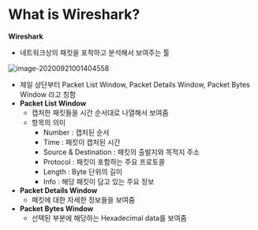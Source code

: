 # What is Wireshark?

**Wireshark**

- 네트워크상의 패킷을 포착하고 분석해서 보여주는 툴

![image-20200921001404558](C:\Users\user\AppData\Roaming\Typora\typora-user-images\image-20200921001404558.png)

- 제일 상단부터 Packet List Window, Packet Details Window, Packet Bytes Window 라고 칭함
- **Packet List Window**
  - 캡처한 패킷들을 시간 순서대로 나열해서 보여줌
  - 항목의 의미
    - Number : 캡처된 순서
    - Time : 패킷이 캡처된 시간
    - Source & Destination : 패킷의 출발지와 목적지 주소
    - Protocol : 패킷이 포함하는 주요 프로토콜
    - Length : Byte 단위의 길이
    - Info : 해당 패킷이 담고 있는 주요 정보
- **Packet Details Window**
  - 패킷에 대한 자세한 정보들을 보여줌
- **Packet Bytes Window**
  - 선택된 부분에 해당하는 Hexadecimal data를 보여줌